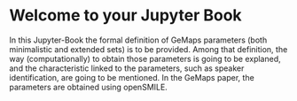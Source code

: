 # Welcome to your Jupyter Book

In this Jupyter-Book the formal definition of GeMaps parameters (both minimalistic and extended sets) is to be provided. Among that definition, the way (computationally) to obtain those parameters is going 
to be explaned, and the characteristic linked to the parameters, such as speaker identification, are going to be mentioned. In the GeMaps paper, the parameters are obtained using openSMILE.


```{tableofcontents}
```
